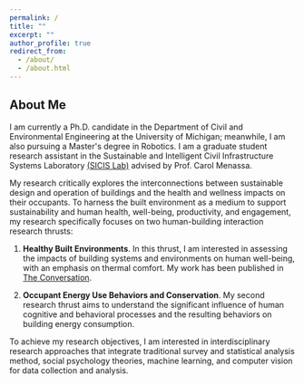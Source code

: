 ```yaml
---
permalink: /
title: ""
excerpt: ""
author_profile: true
redirect_from: 
  - /about/
  - /about.html
---
```


## About Me

I am currently a Ph.D. candidate in the Department of Civil and Environmental Engineering at the University of Michigan; meanwhile, I am also pursuing a Master's degree in Robotics. I am a graduate student research assistant in the Sustainable and Intelligent Civil Infrastructure Systems Laboratory [(SICIS Lab)](https://sites.google.com/a/umich.edu/sicislab/) advised by Prof. Carol Menassa.

My research critically explores the interconnections between sustainable design and operation of buildings and the health and wellness impacts on their occupants. To harness the built environment as a medium to support sustainability and human health, well-being, productivity, and engagement, my research specifically focuses on two human-building interaction research thrusts: 

1) **Healthy Built Environments**. In this thrust, I am interested in assessing the impacts of building systems and environments on human well-being, with an emphasis on thermal comfort. My work has been published in [The Conversation](https://theconversation.com/offices-are-too-hot-or-too-cold-is-there-a-better-way-to-control-room-temperature-108982).

2) **Occupant Energy Use Behaviors and Conservation**. My second research thrust aims to understand the significant influence of human cognitive and behavioral processes and the resulting behaviors on building energy consumption.

To achieve my research objectives, I am interested in interdisciplinary research approaches that integrate traditional survey and statistical analysis method, social psychology theories, machine learning, and computer vision for data collection and analysis. 


<!-- Working in the Materials Research Department, my responsibility  is to fulfill the requirement of materials informatics research in the group. Machine learning techniques are applied to analyze problems in materials science. Typical duties include: text mining data from literatures and patents; clarify the connection between different objects; statistically analyze the property-structure-process relation, etc.  -->

<!-- A side quest of mine for this semester is to complete the [deep learning courses](https://www.deeplearning.ai/) offered by Andrew Ng on Coursera. Check it out if you are interested. Welcome to discuss! -->

<!-- ## Goals for the Near Future

* Under Construction -->


<!-- Like many other Jekyll-based GitHub Pages templates, academicpages makes you separate the website's content from its form. The content & metadata of your website are in structured markdown files, while various other files constitute the theme, specifying how to transform that content & metadata into HTML pages. You keep these various markdown (.md), YAML (.yml), HTML, and CSS files in a public GitHub repository. Each time you commit and push an update to the repository, the [GitHub pages](https://pages.github.com/) service creates static HTML pages based on these files, which are hosted on GitHub's servers free of charge.

Create content & metadata
For site content, there is one markdown file for each type of content, which are stored in directories like _publications, _talks, _posts, _teaching, or _pages. For example, each talk is a markdown file in the [_talks directory](https://github.com/academicpages/academicpages.github.io/tree/master/_talks). At the top of each markdown file is structured data in YAML about the talk, which the theme will parse to do lots of cool stuff. The same structured data about a talk is used to generate the list of talks on the [Talks page](https://academicpages.github.io/talks), each [individual page](https://academicpages.github.io/talks/2012-03-01-talk-1) for specific talks, the talks section for the [CV page](https://academicpages.github.io/cv), and the [map of places you've given a talk](https://academicpages.github.io/talkmap.html) (if you run this [python file](https://github.com/academicpages/academicpages.github.io/blob/master/talkmap.py) or [Jupyter notebook](https://github.com/academicpages/academicpages.github.io/blob/master/talkmap.ipynb), which creates the HTML for the map based on the contents of the _talks directory).

**Markdown generator**

I have also created [a set of Jupyter notebooks](https://github.com/academicpages/academicpages.github.io/tree/master/markdown_generator
) that converts a CSV containing structured data about talks or presentations into individual markdown files that will be properly formatted for the academicpages template. The sample CSVs in that directory are the ones I used to create my own personal website at stuartgeiger.com. My usual workflow is that I keep a spreadsheet of my publications and talks, then run the code in these notebooks to generate the markdown files, then commit and push them to the GitHub repository.

How to edit your site's GitHub repository
Many people use a git client to create files on their local computer and then push them to GitHub's servers. If you are not familiar with git, you can directly edit these configuration and markdown files directly in the github.com interface. Navigate to a file (like [this one](https://github.com/academicpages/academicpages.github.io/blob/master/_talks/2012-03-01-talk-1.md) and click the pencil icon in the top right of the content preview (to the right of the "Raw | Blame | History" buttons). You can delete a file by clicking the trashcan icon to the right of the pencil icon. You can also create new files or upload files by navigating to a directory and clicking the "Create new file" or "Upload files" buttons. 

Example: editing a markdown file for a talk
![Editing a markdown file for a talk](/images/editing-talk.png) -->
